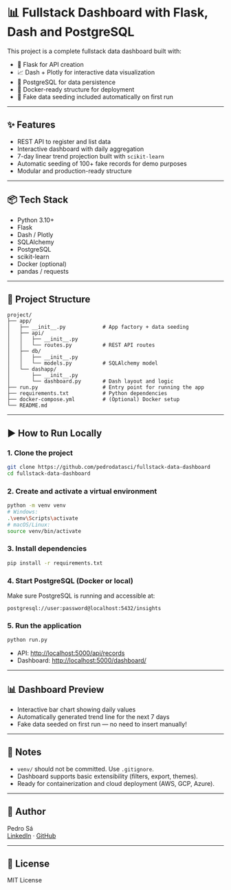 # 📊 Fullstack Dashboard with Flask, Dash and PostgreSQL

This project is a complete fullstack data dashboard built with:

- 🐍 Flask for API creation
- 📈 Dash + Plotly for interactive data visualization
- 🐘 PostgreSQL for data persistence
- 🐳 Docker-ready structure for deployment
- 🧪 Fake data seeding included automatically on first run

---

## ✨ Features

- REST API to register and list data
- Interactive dashboard with daily aggregation
- 7-day linear trend projection built with `scikit-learn`
- Automatic seeding of 100+ fake records for demo purposes
- Modular and production-ready structure

---

## 📦 Tech Stack

- Python 3.10+
- Flask
- Dash / Plotly
- SQLAlchemy
- PostgreSQL
- scikit-learn
- Docker (optional)
- pandas / requests

---

## 📁 Project Structure

```
project/
├── app/
│   ├── __init__.py            # App factory + data seeding
│   ├── api/
│   │   ├── __init__.py
│   │   └── routes.py          # REST API routes
│   ├── db/
│   │   ├── __init__.py
│   │   └── models.py          # SQLAlchemy model
│   └── dashapp/
│       ├── __init__.py
│       └── dashboard.py       # Dash layout and logic
├── run.py                     # Entry point for running the app
├── requirements.txt           # Python dependencies
├── docker-compose.yml         # (Optional) Docker setup
└── README.md
```

---

## ▶️ How to Run Locally

### 1. Clone the project
```bash
git clone https://github.com/pedrodatasci/fullstack-data-dashboard
cd fullstack-data-dashboard
```

### 2. Create and activate a virtual environment
```bash
python -m venv venv
# Windows:
.\venv\Scripts\activate
# macOS/Linux:
source venv/bin/activate
```

### 3. Install dependencies
```bash
pip install -r requirements.txt
```

### 4. Start PostgreSQL (Docker or local)
Make sure PostgreSQL is running and accessible at:
```
postgresql://user:password@localhost:5432/insights
```

### 5. Run the application
```bash
python run.py
```

- API: [http://localhost:5000/api/records](http://localhost:5000/api/records)
- Dashboard: [http://localhost:5000/dashboard/](http://localhost:5000/dashboard/)

---

## 📊 Dashboard Preview

- Interactive bar chart showing daily values
- Automatically generated trend line for the next 7 days
- Fake data seeded on first run — no need to insert manually!

---

## 📌 Notes

- `venv/` should not be committed. Use `.gitignore`.
- Dashboard supports basic extensibility (filters, export, themes).
- Ready for containerization and cloud deployment (AWS, GCP, Azure).

---

## 🧐 Author

Pedro Sá  
[LinkedIn](https://www.linkedin.com/in/pedro-sofiati-de-sa/) · [GitHub](https://github.com/pedrodatasci)

---

## 📜 License

MIT License

